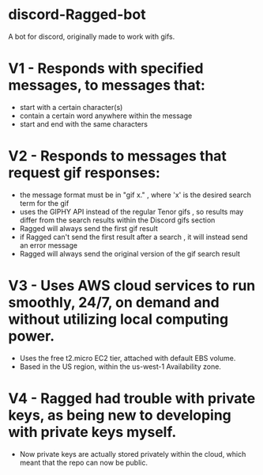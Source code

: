 # discord-Ragged-bot
A bot for discord, originally made to work with gifs.

# V1 - Responds with specified messages, to messages that:
-  start with a certain character(s)
-  contain a certain word anywhere within the message
-  start and end with the same characters

# V2 - Responds to messages that request gif responses:
-  the message format must be in "gif x." , where 'x' is the desired search term for the gif
-  uses the GIPHY API instead of the regular Tenor gifs , so results may differ from the search results within the Discord gifs section
-  Ragged will always send the first gif result
-  if Ragged can't send the first result after a search , it will instead send an error message
-  Ragged will always send the original version of the gif search result

# V3 - Uses AWS cloud services to run smoothly, 24/7, on demand and without utilizing local computing power.
- Uses the free t2.micro EC2 tier, attached with default EBS volume.
- Based in the US region, within the us-west-1 Availability zone.

# V4 - Ragged had trouble with private keys, as being new to developing with private keys myself.
- Now private keys are actually stored privately within the cloud, which meant that the repo can now be public.
